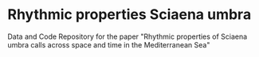 # Rhythmic properties Sciaena umbra
 Data and Code Repository for the paper "Rhythmic properties of Sciaena umbra calls across space and time in the Mediterranean Sea"
